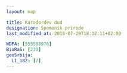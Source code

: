 ```yaml
---
layout: map

title: Karađorđev dud
designation: Spomenik prirode
last_modified_at: 2018-07-29T18:32:11+02:00

WDPA: [555588976]
BioRaS: [230]
geoSrbija:
  L1_182: [7]
---
```

